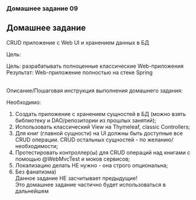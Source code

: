 <h3> Домашнее задание 09</h3>

<div class="learning-near__item">
<h2 class="learning-near__header">Домашнее задание</h2>
<div class="text text_p-small text_default learning-markdown js-learning-markdown"><p>CRUD приложение с Web UI и хранением данных в БД</p>
</div>
<div class="text text_p-small text_default text_bold">Цель:</div>
<div class="text text_p-small text_default learning-markdown js-learning-markdown"><p>Цель: разрабатывать полноценные классические Web-приложения<br>Результат: Web-приложение полностью на стеке Spring</p>
</div>
<br>
<div class="text text_p-small text_default text_bold">Описание/Пошаговая инструкция выполнения домашнего задания:</div>
<div class="text text_p-small text_default learning-markdown js-learning-markdown"><p>Необходимо:</p>
<ol>
<li>Создать приложение с хранением сущностей в БД (можно взять библиотеку и DAO/репозитории из прошлых занятий);</li>
<li>Использовать классический View на Thymeleaf, classic Controllers;</li>
<li>Для книг (главной сущности) на UI должны быть доступные все CRUD операции. CRUD остальных сущностей - по желанию/необходимости;</li>
<li>Протестировать контроллер(ы) для CRUD операций над книгами с помощью @WebMvcTest и моков сервисов;</li>
<li>Локализацию делать НЕ нужно - она строго опциональна;</li>
<li>Без фанатизма)<br>Данное задание НЕ засчитывает предыдущие!<br>Это домашнее задание частично будет использоваться в дальнейшем</li>
</ol>
</div>
</div>